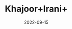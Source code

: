 ---
title: 'Khajoor+Irani+'
date: '2022-09-15' 
metatag: '' 
inventory: '0' 
draft: false 
# meta description 
shortDescripton: ''
description: 'Food+Product'
longdescription: ''
featured: True
# product Price
price: '480.0'
# Product Short Description
shortDescription: ''
productID: '711FA6A7-1F25-ED11-9968-005056B3A416'
type: 'products'
category: 'Food+Product' 
thumnailproduct: 'https://aminsaddiquidawakhana.eralive.net/images/products/711FA6A7-1F25-ED11-9968-005056B3A4161.png' 
images:
  - image: 'images/products/711FA6A7-1F25-ED11-9968-005056B3A4161.png'  
Variants:
---